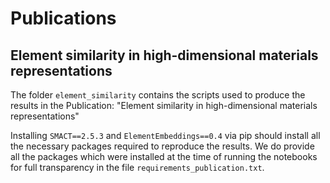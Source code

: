 # Publications

## Element similarity in high-dimensional materials representations

The folder `element_similarity` contains the scripts used to produce the results in the Publication: "Element similarity in high-dimensional materials representations"

Installing `SMACT==2.5.3` and `ElementEmbeddings==0.4` via pip should install all the necessary packages required to reproduce the results. We do provide all the packages which were installed at the time of running the notebooks for full transparency in the file `requirements_publication.txt`.
